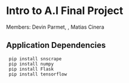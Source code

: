 # Intro to A.I Final Project
Members: Devin Parmet, , Matias Cinera

## Application Dependencies
     pip install snscrape
     pip install numpy
     pip install Flask
     pip install tensorflow
